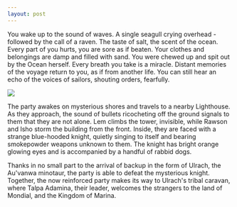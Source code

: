 ```yaml
---
layout: post
---
```

<aside>
You wake up to the sound of waves. A single seagull crying overhead - followed by the call of a raven. The taste of salt, the scent of the ocean. Every part of you hurts, you are sore as if beaten. Your clothes and belongings are damp and filled with sand. You were chewed up and spit out by the Ocean herself. Every breath you take is a miracle. Distant memories of the voyage return to you, as if from another life. You can still hear an echo of the voices of sailors, shouting orders, fearfully.
</aside>

<image src="/resources/images/Lighthouse.jpg"></image>

The party awakes on mysterious shores and travels to a nearby Lighthouse. As they approach, the sound of bullets ricocheting off the ground signals to them that they are not alone. Lem climbs the tower, invisible, while Rawson and Isho storm the building from the front. Inside, they are faced with a strange blue-hooded knight, quietly singing to itself and bearing smokepowder weapons unknown to them. The knight has bright orange glowing eyes and is accompanied by a handful of rabbid dogs.


Thanks in no small part to the arrival of backup in the form of Ulrach, the Au'vanwa minotaur, the party is able to defeat the mysterious knight. Together, the now reinforced party makes its way to Ulrach's tribal caravan, where Talpa Adamina, their leader, welcomes the strangers to the land of Mondial, and the Kingdom of Marina.